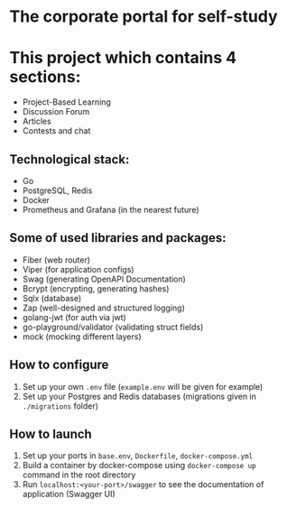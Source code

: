 # The corporate portal for self-study

# This project which contains 4 sections:
- Project-Based Learning
- Discussion Forum
- Articles
- Contests and chat

## Technological stack:
- Go
- PostgreSQL, Redis 
- Docker
- Prometheus and Grafana (in the nearest future)

## Some of used libraries and packages:
- Fiber (web router)
- Viper (for application configs)
- Swag (generating OpenAPI Documentation)
- Bcrypt (encrypting, generating hashes)
- Sqlx (database)
- Zap (well-designed and structured logging)
- golang-jwt (for auth via jwt)
- go-playground/validator (validating struct fields)
- mock (mocking different layers)

## How to configure
1. Set up your own `.env` file (`example.env` will be given for example)
2. Set up your Postgres and Redis databases (migrations given in `./migrations` folder)

## How to launch
1. Set up your ports in `base.env`, `Dockerfile`, `docker-compose.yml`
2. Build a container by docker-compose using `docker-compose up` command in the root directory
3. Run `localhost:<your-port>/swagger` to see the documentation of application (Swagger UI)

